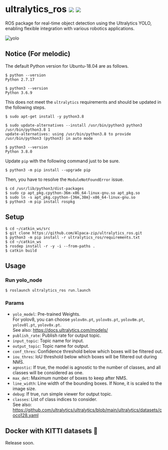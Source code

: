 # ultralytics_ros [![](https://img.shields.io/badge/ROS-noetic-blue?style=flat-square&logo=ros)](https://github.com/Alpaca-zip/ultralytics_ros/tree/noetic-devel) [![](https://img.shields.io/badge/ROS-melodic-blueviolet?style=flat-square&logo=ros)](https://github.com/Alpaca-zip/ultralytics_ros/tree/melodic-devel)
ROS package for real-time object detection using the Ultralytics YOLO, enabling flexible integration with various robotics applications.

![yolo](https://github.com/Alpaca-zip/ultralytics_ros/assets/84959376/9da7dbbf-5cc0-41bc-be82-d481abbf552a)
## Notice (For melodic)
The default Python version for Ubuntu-18.04 are as follows.
```
$ python --version
Python 2.7.17

$ python3 --version
Python 3.6.9
```
This does not meet the `ultralytics` requirements and should be updated in the following steps.
```
$ sudo apt-get install -y python3.8

$ sudo update-alternatives --install /usr/bin/python3 python3 /usr/bin/python3.8 1
update-alternatives: using /usr/bin/python3.8 to provide /usr/bin/python3 (python3) in auto mode

$ python3 --version
Python 3.8.0
```
Update `pip` with the following command just to be sure.
```
$ python3 -m pip install --upgrade pip
```
Then, you have to resolve the `ModuleNotFoundError` issue.
```
$ cd /usr/lib/python3/dist-packages
$ sudo cp apt_pkg.cpython-36m-x86_64-linux-gnu.so apt_pkg.so
$ sudo ln -s apt_pkg.cpython-{36m,38m}-x86_64-linux-gnu.so
$ python3 -m pip install rospkg
```
## Setup
```
$ cd ~/catkin_ws/src
$ git clone https://github.com/Alpaca-zip/ultralytics_ros.git
$ python3 -m pip install -r ultralytics_ros/requirements.txt
$ cd ~/catkin_ws
$ rosdep install -r -y -i --from-paths .
$ catkin build
```
## Usage
### Run yolo_node
```
$ roslaunch ultralytics_ros run.launch
```
### Params
- `yolo_model`: Pre-trained Weights.  
For yolov8, you can choose `yolov8n.pt`, `yolov8s.pt`, `yolov8m.pt`, `yolov8l.pt`, `yolov8x.pt`.  
See also: https://docs.ultralytics.com/models/
- `publish_rate`: Publish rate for output topic.
- `input_topic`: Topic name for input.
- `output_topic`: Topic name for output.
- `conf_thres`: Confidence threshold below which boxes will be filtered out.
- `iou_thres`: IoU threshold below which boxes will be filtered out during NMS.
- `agnostic`: If true, the model is agnostic to the number of classes, and all classes will be considered as one.
- `max_det`: Maximum number of boxes to keep after NMS.
- `line_width`: Line width of the bounding boxes. If None, it is scaled to the image size.
- `debug`:  If true, run simple viewer for output topic.
- `classes`: List of class indices to consider.  
See also: https://github.com/ultralytics/ultralytics/blob/main/ultralytics/datasets/coco128.yaml

## Docker with KITTI datasets 🐳
Release soon.
